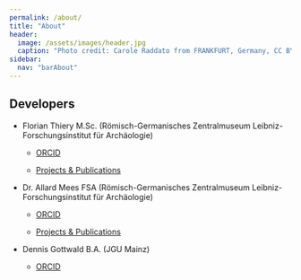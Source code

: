 ```yaml
---
permalink: /about/
title: "About"
header:
  image: /assets/images/header.jpg
  caption: "Photo credit: Carole Raddato from FRANKFURT, Germany, CC BY-SA 2.0, via [**Wikimedia Commons**](https://commons.wikimedia.org/wiki/File:Terra_sigillata,_Gallo-Roman_Museum_of_Tongeren,_Belgium_(27032316984).jpg)"
sidebar:
  nav: "barAbout"
---
```


## Developers

-   Florian Thiery M.Sc. (Römisch-Germanisches Zentralmuseum Leibniz-Forschungsinstitut für Archäologie)

    -   [ORCID](https://orcid.org/0000-0002-3246-3531)

    -   [Projects & Publications](https://web.rgzm.de/no_cache/ueber-uns/team/m/florian-thiery/)

-   Dr. Allard Mees FSA (Römisch-Germanisches Zentralmuseum Leibniz-Forschungsinstitut für Archäologie)

    -   [ORCID](https://orcid.org/0000-0002-7634-5342)

    -   [Projects & Publications](https://web.rgzm.de/no_cache/ueber-uns/mitarbeiterinnen/mitarbeiter-detailseite/allard-mees/)

-   Dennis Gottwald B.A. (JGU Mainz)

    -   [ORCID](https://orcid.org/0000-0002-8761-4659)
